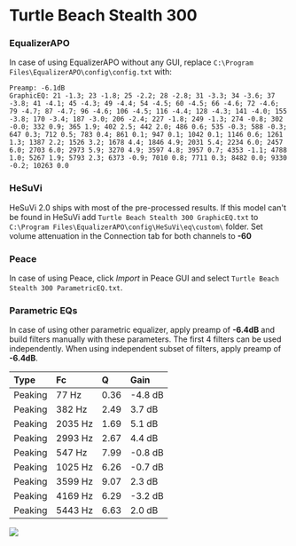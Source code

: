 # Turtle Beach Stealth 300

### EqualizerAPO
In case of using EqualizerAPO without any GUI, replace `C:\Program Files\EqualizerAPO\config\config.txt`
with:
```
Preamp: -6.1dB
GraphicEQ: 21 -1.3; 23 -1.8; 25 -2.2; 28 -2.8; 31 -3.3; 34 -3.6; 37 -3.8; 41 -4.1; 45 -4.3; 49 -4.4; 54 -4.5; 60 -4.5; 66 -4.6; 72 -4.6; 79 -4.7; 87 -4.7; 96 -4.6; 106 -4.5; 116 -4.4; 128 -4.3; 141 -4.0; 155 -3.8; 170 -3.4; 187 -3.0; 206 -2.4; 227 -1.8; 249 -1.3; 274 -0.8; 302 -0.0; 332 0.9; 365 1.9; 402 2.5; 442 2.0; 486 0.6; 535 -0.3; 588 -0.3; 647 0.3; 712 0.5; 783 0.4; 861 0.1; 947 0.1; 1042 0.1; 1146 0.6; 1261 1.3; 1387 2.2; 1526 3.2; 1678 4.4; 1846 4.9; 2031 5.4; 2234 6.0; 2457 6.0; 2703 6.0; 2973 5.9; 3270 4.9; 3597 4.8; 3957 0.7; 4353 -1.1; 4788 1.0; 5267 1.9; 5793 2.3; 6373 -0.9; 7010 0.8; 7711 0.3; 8482 0.0; 9330 -0.2; 10263 0.0
```

### HeSuVi
HeSuVi 2.0 ships with most of the pre-processed results. If this model can't be found in HeSuVi add
`Turtle Beach Stealth 300 GraphicEQ.txt` to `C:\Program Files\EqualizerAPO\config\HeSuVi\eq\custom\` folder.
Set volume attenuation in the Connection tab for both channels to **-60**

### Peace
In case of using Peace, click *Import* in Peace GUI and select `Turtle Beach Stealth 300 ParametricEQ.txt`.

### Parametric EQs
In case of using other parametric equalizer, apply preamp of **-6.4dB** and build filters manually
with these parameters. The first 4 filters can be used independently.
When using independent subset of filters, apply preamp of **-6.4dB**.

| Type    | Fc      |    Q | Gain    |
|:--------|:--------|:-----|:--------|
| Peaking | 77 Hz   | 0.36 | -4.8 dB |
| Peaking | 382 Hz  | 2.49 | 3.7 dB  |
| Peaking | 2035 Hz | 1.69 | 5.1 dB  |
| Peaking | 2993 Hz | 2.67 | 4.4 dB  |
| Peaking | 547 Hz  | 7.99 | -0.8 dB |
| Peaking | 1025 Hz | 6.26 | -0.7 dB |
| Peaking | 3599 Hz | 9.07 | 2.3 dB  |
| Peaking | 4169 Hz | 6.29 | -3.2 dB |
| Peaking | 5443 Hz | 6.63 | 2.0 dB  |

![](https://raw.githubusercontent.com/jaakkopasanen/AutoEq/master/results/rtings/rtings/Turtle%20Beach%20Stealth%20300/Turtle%20Beach%20Stealth%20300.png)